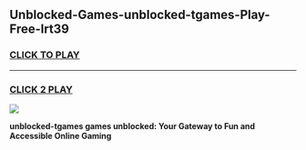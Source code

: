 
## Unblocked-Games-unblocked-tgames-Play-Free-lrt39
<h3>
<a href="https://premium76.site?title=unblocked-tgames&ref=12A">CLICK TO PLAY</a></h3>
<hr>

<h3>
<a href="https://premium76.site?title=unblocked-tgames&ref=12A">CLICK 2 PLAY</a>
  
</h3>

<a href="https://premium76.site?title=unblocked-tgames&ref=12A"><img src="https://clearcache.store/games.png"></a>


**unblocked-tgames games unblocked: Your Gateway to Fun and Accessible Online Gaming**
